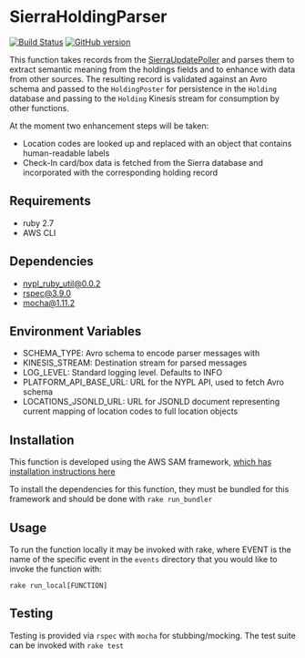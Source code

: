 # SierraHoldingParser

[![Build Status](https://travis-ci.com/NYPL/SierraHoldingParser.svg?branch=main)](https://travis-ci.com/NYPL/SierraHoldingParser) [![GitHub version](https://badge.fury.io/gh/nypl%2FsierraHoldingParser.svg)](https://badge.fury.io/gh/nypl%2FsierraHoldingParser) 

This function takes records from the [SierraUpdatePoller](https://github.com/NYPL/sierraUpdatePollerV2/tree/development) and parses them to extract semantic meaning from the holdings fields and to enhance with data from other sources. The resulting record is validated against an Avro schema and passed to the `HoldingPoster` for persistence in the `Holding` database and passing to the `Holding` Kinesis stream for consumption by other functions.

At the moment two enhancement steps will be taken:

- Location codes are looked up and replaced with an object that contains human-readable labels
- Check-In card/box data is fetched from the Sierra database and incorporated with the corresponding holding record

## Requirements

- ruby 2.7
- AWS CLI

## Dependencies

- nypl_ruby_util@0.0.2
- rspec@3.9.0
- mocha@1.11.2

## Environment Variables

- SCHEMA_TYPE: Avro schema to encode parser messages with
- KINESIS_STREAM: Destination stream for parsed messages
- LOG_LEVEL: Standard logging level. Defaults to INFO
- PLATFORM_API_BASE_URL: URL for the NYPL API, used to fetch Avro schema
- LOCATIONS_JSONLD_URL: URL for JSONLD document representing current mapping of location codes to full location objects

## Installation

This function is developed using the AWS SAM framework, [which has installation instructions here](https://docs.aws.amazon.com/serverless-application-model/latest/developerguide/serverless-sam-cli-install.html)

To install the dependencies for this function, they must be bundled for this framework and should be done with `rake run_bundler`

## Usage

To run the function locally it may be invoked with rake, where EVENT is the name of the specific event in the `events` directory that you would like to invoke the function with:

`rake run_local[FUNCTION]`

## Testing

Testing is provided via `rspec` with `mocha` for stubbing/mocking. The test suite can be invoked with `rake test`
